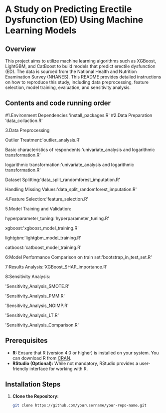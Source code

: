 # A Study on Predicting Erectile Dysfunction (ED) Using Machine Learning Models

## Overview

This project aims to utilize machine learning algorithms such as XGBoost, LightGBM, and CatBoost to build models that predict erectile dysfunction (ED). The data is sourced from the National Health and Nutrition Examination Survey (NHANES). This README provides detailed instructions on how to reproduce this study, including data preprocessing, feature selection, model training, evaluation, and sensitivity analysis.

## Contents and code running order

#1.Environment Dependencies
'install_packages.R'
#2.Data Preparation
'data_collaction.R'


3.Data Preprocessing

  Outlier Treatment:'outlier_analysis.R'
  
  Basic characteristics of respondents:'univariate_analysis and logarithmic transformation.R'
  
  logarithmic transformation:'univariate_analysis and logarithmic transformation.R'
  
  Dataset Splitting:'data_split_randomforest_imputation.R'
  
  Handling Missing Values:'data_split_randomforest_imputation.R'


4.Feature Selection:'feature_selection.R'


5.Model Training and Validation:

  hyperparameter_tuning:'hyperparameter_tuning.R'
  
  xgboost:'xgboost_model_training.R'
  
  lightgbm:'lightgbm_model_training.R'
  
  catboost:'catboost_model_training.R'


6:Model Performance Comparison on train set:'bootstrap_in_test_set.R'


7:Results Analysis:'XGBoost_SHAP_importance.R'


8:Sensitivity Analysis:

  'Sensitivity_Analysis_SMOTE.R'
  
  'Sensitivity_Analysis_PMM.R'
  
  'Sensitivity_Analysis_NOIMP.R'
  
  'Sensitivity_Analysis_LT.R'
  
  'Sensitivity_Analysis_Comparison.R'





## Prerequisites

- **R:** Ensure that R (version 4.0 or higher) is installed on your system. You can download R from [CRAN](https://cran.r-project.org/).
- **RStudio (Optional):** While not mandatory, RStudio provides a user-friendly interface for working with R.

## Installation Steps

1. **Clone the Repository:**

   ```bash
   git clone https://github.com/yourusername/your-repo-name.git
